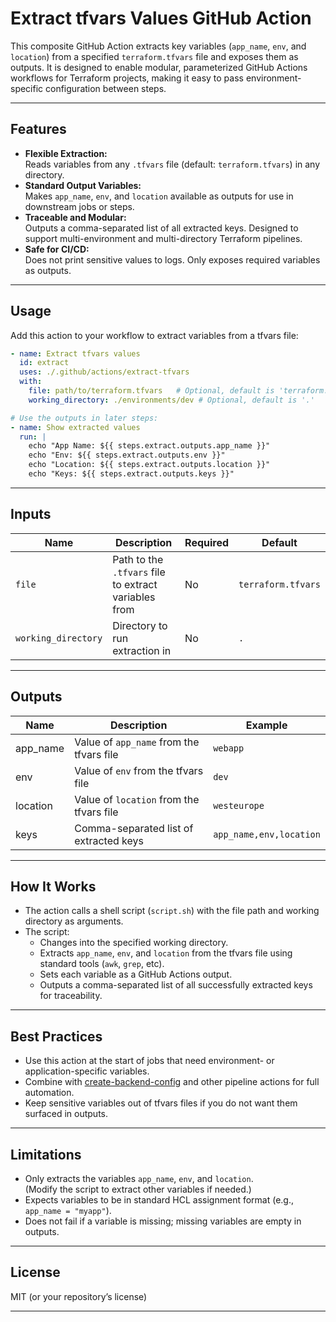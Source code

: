 # Extract tfvars Values GitHub Action

This composite GitHub Action extracts key variables (`app_name`, `env`, and `location`) from a specified `terraform.tfvars` file and exposes them as outputs. It is designed to enable modular, parameterized GitHub Actions workflows for Terraform projects, making it easy to pass environment-specific configuration between steps.

---

## Features

- **Flexible Extraction:**  
  Reads variables from any `.tfvars` file (default: `terraform.tfvars`) in any directory.
- **Standard Output Variables:**  
  Makes `app_name`, `env`, and `location` available as outputs for use in downstream jobs or steps.
- **Traceable and Modular:**  
  Outputs a comma-separated list of all extracted keys. Designed to support multi-environment and multi-directory Terraform pipelines.
- **Safe for CI/CD:**  
  Does not print sensitive values to logs. Only exposes required variables as outputs.

---

## Usage

Add this action to your workflow to extract variables from a tfvars file:

```yaml
- name: Extract tfvars values
  id: extract
  uses: ./.github/actions/extract-tfvars
  with:
    file: path/to/terraform.tfvars   # Optional, default is 'terraform.tfvars'
    working_directory: ./environments/dev # Optional, default is '.'

# Use the outputs in later steps:
- name: Show extracted values
  run: |
    echo "App Name: ${{ steps.extract.outputs.app_name }}"
    echo "Env: ${{ steps.extract.outputs.env }}"
    echo "Location: ${{ steps.extract.outputs.location }}"
    echo "Keys: ${{ steps.extract.outputs.keys }}"
```

---

## Inputs

| Name                | Description                                                      | Required | Default             |
|---------------------|------------------------------------------------------------------|----------|---------------------|
| `file`              | Path to the `.tfvars` file to extract variables from             | No       | `terraform.tfvars`  |
| `working_directory` | Directory to run extraction in                                   | No       | `.`                 |

---

## Outputs

| Name       | Description                                   | Example                    |
|------------|-----------------------------------------------|----------------------------|
| app_name   | Value of `app_name` from the tfvars file      | `webapp`                   |
| env        | Value of `env` from the tfvars file           | `dev`                      |
| location   | Value of `location` from the tfvars file      | `westeurope`               |
| keys       | Comma-separated list of extracted keys        | `app_name,env,location`    |

---

## How It Works

- The action calls a shell script (`script.sh`) with the file path and working directory as arguments.
- The script:
  - Changes into the specified working directory.
  - Extracts `app_name`, `env`, and `location` from the tfvars file using standard tools (`awk`, `grep`, etc).
  - Sets each variable as a GitHub Actions output.
  - Outputs a comma-separated list of all successfully extracted keys for traceability.

---

## Best Practices

- Use this action at the start of jobs that need environment- or application-specific variables.
- Combine with [create-backend-config](../create-backend-config/) and other pipeline actions for full automation.
- Keep sensitive variables out of tfvars files if you do not want them surfaced in outputs.

---

## Limitations

- Only extracts the variables `app_name`, `env`, and `location`.  
  (Modify the script to extract other variables if needed.)
- Expects variables to be in standard HCL assignment format (e.g., `app_name = "myapp"`).
- Does not fail if a variable is missing; missing variables are empty in outputs.

---

## License

MIT (or your repository’s license)

---